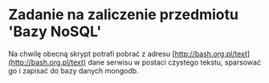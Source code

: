# Zadanie na zaliczenie przedmiotu 'Bazy NoSQL'

Na chwilę obecną skrypt potrafi pobrać z adresu [http://bash.org.pl/text](http://bash.org.pl/text) dane serwisu w postaci czystego tekstu, sparsować go i zapisać do bazy danych mongodb. 
